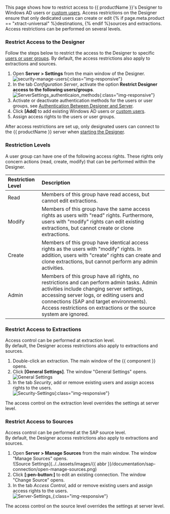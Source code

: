 
This page shows how to restrict access to {{ productName }}'s Designer to Windows AD users or [custom users](user-management.md#create-custom-users).
Access restrictions on the Designer ensure that only dedicated users can create or edit {% if page.meta.product == "xtract-universal" %}destinations, {% endif %}sources and extractions. 
Access restrictions can be performed on several levels. 

### Restrict Access to the Designer

Follow the steps below to restrict the access to the Designer to specific [users or user groups](user-management.md).
By default, the access restrictions also apply to extractions and sources.

1. Open **Server > Settings** from the main window of the Designer.<br>
![security-manage-users](../../assets/images/documentation/access-restriction/server-settings_manage.png){:class="img-responsive"}
2. In the tab *Configuration Server*, activate the option **Restrict Designer access to the following users/groups**.<br>
![ServerSettings_authenticaion_methods](../../assets/images/documentation/access-restriction/Server-Settings.png){:class="img-responsive"}
3. Activate or deactivate authentication methods for the users or user groups, see [Authentication Between Designer and Server](index.md/#authentication-between-designer-and-server).
3. Click **[Add]** to add existing Windows AD users or [custom users](user-management.md/#create-custom-users).
4. Assign access rights to the users or user groups.

After access restrictions are set up, only designated users can connect to the {{ productName }} server when [starting the Designer](../designer.md).


### Restriction Levels

A user group can have one of the following access rights. 
These rights only concern actions (read, create, modify) that can be performed within the Designer. 

| Restriction Level | Description| 
| :--------  | :-------|
| Read | Members of this group have read access, but cannot edit extractions.|
| Modify | Members of this group have the same access rights as users with "read" rights. Furthermore, users with "modify" rights can edit existing extractions, but cannot create or clone extractions.|
| Create |  Members of this group have identical access rights as the users with "modify" rights. In addition, users with "create" rights can create and clone extractions, but cannot perform any admin activities.|
| Admin| Members of this group have all rights, no restrictions and can perform admin tasks. Admin activities include changing server settings, accessing server logs, or editing users and connections (SAP and target environments). Access restrictions on extractions or the source system are ignored.|

### Restrict Access to Extractions

Access control can be performed at extraction level. <br>
By default, the Designer access restrictions also apply to extractions and sources.

1. Double-click an extraction. The main window of the {{ component }} opens.
2. Click **[General Settings]**. The window "General Settings" opens.<br>
![General Settings](../../assets/images/documentation/components/table/open-general-settings.png)
3. In the tab *Security*, add or remove existing users and assign access rights to the users.<br>
![Security-Settings](../../assets/images/documentation/access-restriction/Extraction_Security3.png){:class="img-responsive"}

The access control on the extraction level overrides the settings at server level.

### Restrict Access to Sources
Access control can be performed at the SAP source level. <br>
By default, the Designer access restrictions also apply to extractions and sources.

1. Open **Server > Manage Sources** from the main window. The window "Manage Sources" opens.<br>
![Source Settings](../../assets/images/{{ abbr }}/documentation/sap-connection/open-manage-sources.png)
2. Click **[:pen-button:]** to edit an existing connection. The window "Change Source" opens.
3. In the tab *Access Control*, add or remove existing users and assign access rights to the users.<br>
![Server-Settings_](../../assets/images/documentation/access-restriction/sap_source-accesscontrol.png){:class="img-responsive"}

The access control on the source level overrides the settings at server level.